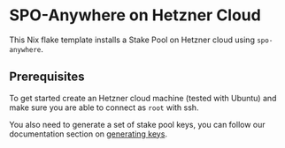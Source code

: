 # SPO-Anywhere on Hetzner Cloud

This Nix flake template installs a Stake Pool on Hetzner cloud using `spo-anywhere`.

## Prerequisites

To get started create an Hetzner cloud machine (tested with Ubuntu) and make sure you are able to connect as `root` with ssh.

You also need to generate a set of stake pool keys, you can follow our documentation section on [generating keys](https://mlabs-haskell.github.io/spo-anywhere/usage/generate-keys/).

